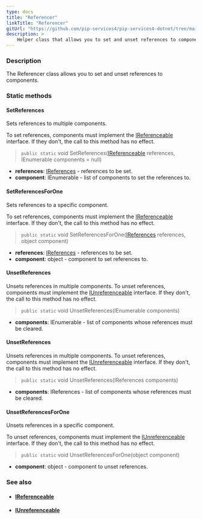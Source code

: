 ```yaml
---
type: docs
title: "Referencer"
linkTitle: "Referencer"
gitUrl: "https://github.com/pip-services4/pip-services4-dotnet/tree/main/pip-services4-components-dotnet"
description: >
    Helper class that allows you to set and unset references to components.
---
```


### Description

The Referencer class allows you to set and unset references to components.

### Static methods

#### SetReferences
Sets references to multiple components.

To set references, components must implement the [IReferenceable](../ireferenceable) interface.
If they don't, the call to this method has no effect.

> `public static` void SetReferences([IReferenceable](../ireferenceable) references, IEnumerable components = null)

- **references**: [IReferences](../ireferences) - references to be set.
- **component**: IEnumerable - list of components to set the references to.

#### SetReferencesForOne
Sets references to a specific component.

To set references, components must implement the [IReferenceable](../ireferenceable) interface.
If they don't, the call to this method has no effect.

> `public static` void SetReferencesForOne([IReferences](../ireferences) references, object component)

- **references**: [IReferences](../ireferences) - references to be set.
- **component**: object - component to set references to.

#### UnsetReferences
Unsets references in multiple components.
To unset references, components must implement the [IUnreferenceable](../iunreferenceable) interface.
If they don't, the call to this method has no effect.

> `public static` void UnsetReferences(IEnumerable components) 

- **components**: IEnumerable - list of components whose references must be cleared.

#### UnsetReferences
Unsets references in multiple components.
To unset references, components must implement the [IUnreferenceable](../iunreferenceable) interface.
If they don't, the call to this method has no effect.

> `public static` void UnsetReferences(IReferences components) 

- **components**: IReferences - list of components whose references must be cleared.

#### UnsetReferencesForOne
Unsets references in a specific component.

To unset references, components must implement the [IUnreferenceable](../iunreferenceable) interface.
If they don't, the call to this method has no effect.

> `public static` void UnsetReferencesForOne(object component) 

- **component**: object - component to unset references.


### See also
- #### [IReferenceable](../ireferenceable)
- #### [IUnreferenceable](../iunreferenceable)

